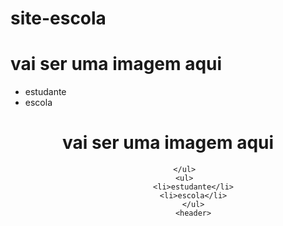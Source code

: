 # site-escola<!DOCTYPE html>
<html lang="en">
<head>
    <meta charset="UTF-8">
    <meta http-equiv="X-UA-Compatible" content="IE=edge">
    <meta name="viewport" content="width=device-width, initial-scale=1.0">
    <title>Document</title>
</head>
<body>
    
</body>
</html>
<h1>vai ser uma imagem aqui</h1>
<ul>

</ul>
<ul>
    <li>estudante</li>
    <li>escola</li>
    </ul>
    <header>
        <h1>vai ser uma imagem aqui</h1>
        <ul>

        </ul>
        <ul>
            <li>estudante</li>
            <li>escola</li>
            </ul>
            <header>
